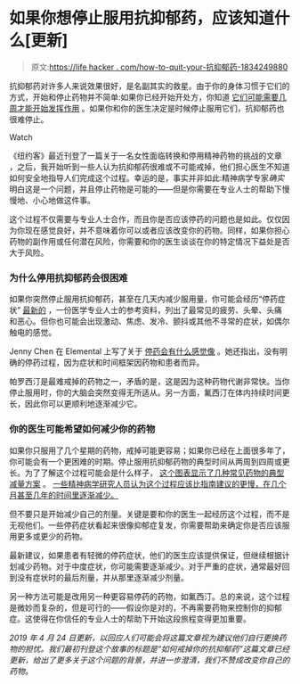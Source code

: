 # 如果你想停止服用抗抑郁药，应该知道什么[更新]

> 原文:[https://life hacker . com/how-to-quit-your-抗抑郁药-1834249880](https://lifehacker.com/how-to-quit-your-antidepressants-1834249880)

抗抑郁药对许多人来说效果很好，是名副其实的救星。由于你的身体习惯于它们的方式，开始和停止药物并不简单:如果你已经开始开处方，你知道 [它们可能需要几周才能开始发挥作用](https://www.psychologytoday.com/us/blog/the-superhuman-mind/201702/number-one-reason-ssris-take-four-six-weeks-work) 。如果你和你的医生决定是时候停止服用它们，抗抑郁药也很难停止。

Watch

《纽约客》最近刊登了一篇关于一名女性面临转换和停用精神药物的挑战的文章 ，之后，我开始听到一些人认为抗抑郁药很难或不可能戒掉，他们担心医生不知道如何安全地指导人们完成这个过程。幸运的是，事实并非如此:精神病学专家*确实*明白这是一个问题，并且停止药物是可能的——但是你需要在专业人士的帮助下慢慢地、小心地做这件事。

这个过程不仅需要与专业人士合作，而且你是否应该停药的问题也是如此。仅仅因为你现在感觉良好，并不意味着你可以或者应该改变你的药物。同样，如果你担心药物的副作用或任何潜在风险，你需要和你的医生谈谈在你的特定情况下益处是否大于风险。

### 为什么停用抗抑郁药会很困难

如果你突然停止服用抗抑郁药，甚至在几天内减少服用量，你可能会经历“停药症状” [最新的](https://www.uptodate.com/) ，一份医学专业人士的参考资料，列出了最常见的疲劳、头晕、头痛和恶心。但你也可能会出现激动、焦虑、发冷、颤抖或其他不寻常的症状，如偶尔触电的感觉。

Jenny Chen 在 Elemental 上写了关于 [停药会有什么感觉像](https://elemental.medium.com/the-safe-way-to-go-off-antidepressants-249662e7957d) 。她还指出，没有明确的停药过程，因为症状和时间框架因药物和患者而异。

帕罗西汀是最难戒掉的药物之一，矛盾的是，这是因为这种药物代谢非常快。当你停止服用时，你的大脑会突然变得无所适从。另一方面，氟西汀在体内持续时间更长，因此你可以更顺利地逐渐减少它。

### 你的医生可能希望如何减少你的药物

如果你只服用了几个星期的药物，戒掉可能更容易；如果你已经在上面很多年了，你可能会有一个更困难的时期。停止服用抗抑郁药物的典型时间从两周到四周或更长。为了了解这个过程可能会是什么样子， [这个图表显示了几种常见药物的典型减量方案](https://www.health.harvard.edu/diseases-and-conditions/how-to-taper-off-your-antidepressant) 。 [一些精神病学研究人员认为这个过程应该比指南建议的更慢，在几个月甚至几年的时间里逐渐减少。](https://www.sciencedirect.com/science/article/pii/S221503661930032X)

但不要只是开始减少自己的剂量。关键是要和你的医生一起经历这个过程，而不是无视他们。一些停药症状看起来很像抑郁症复发，你需要帮助来确定你是否应该服用更多或更少的药物。

最新建议，如果患者有轻微的停药症状，他们的医生应该提供保证，但继续根据计划减少药物。对于中度症状，你可能需要逐渐减少。对于严重的症状，通常最好回到没有症状时的最后剂量，并从那里逐渐减少剂量。

另一种方法可能是改用另一种更容易停药的药物，如氟西汀。总的来说，这个过程是微妙而复杂的，但是可行的——假设你是对的，不再需要药物来控制你的抑郁症。这使得在你信任的专业人士的帮助下开始这段旅程变得更加重要。

*2019 年 4 月 24 日更新，以回应人们可能会将这篇文章视为建议他们自行更换药物的担忧。我们最初刊登这个故事的标题是“如何戒掉你的抗抑郁药”这篇文章已经更新，给出了更多关于这个问题的背景，并进一步澄清，我们不赞成改变你自己的药物。*